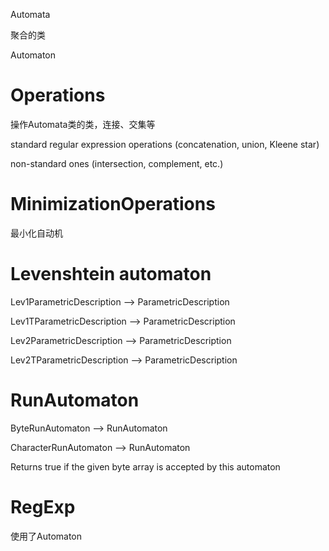 Automata

聚合的类

Automaton


# Operations

操作Automata类的类，连接、交集等

standard regular expression operations (concatenation, union, Kleene star) 

non-standard ones (intersection, complement, etc.)

# MinimizationOperations

最小化自动机

# Levenshtein automaton

Lev1ParametricDescription --> ParametricDescription

Lev1TParametricDescription --> ParametricDescription

Lev2ParametricDescription --> ParametricDescription

Lev2TParametricDescription --> ParametricDescription

# RunAutomaton

ByteRunAutomaton --> RunAutomaton

CharacterRunAutomaton --> RunAutomaton

Returns true if the given byte array is accepted by this automaton


# RegExp

使用了Automaton
